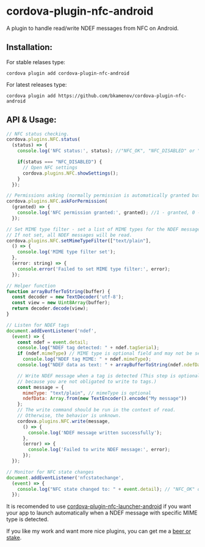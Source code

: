 # cordova-plugin-nfc-android

A plugin to handle read/write NDEF messages from NFC on Android.

## Installation:

For stable relases type:

```shell
cordova plugin add cordova-plugin-nfc-android
```



For latest releases type:

```shell
cordova plugin add https://github.com/bkamenov/cordova-plugin-nfc-android
```

## API & Usage:

```js
// NFC status checking.
cordova.plugins.NFC.status(
  (status) => {
    console.log('NFC status:', status); //"NFC_OK", "NFC_DISABLED" or "NO_NFC" (device does not have NFC hardware)

    if(status === "NFC_DISABLED") {
      // Open NFC settings
      cordova.plugins.NFC.showSettings();
    }
  });

// Permissions asking (normally permission is automatically granted but just in case check)
cordova.plugins.NFC.askForPermission(
  (granted) => {
    console.log('NFC permission granted:', granted); //1 - granted, 0 - not granted
  });

// Set MIME type filter - set a list of MIME types for the NDEF messages you want to read.
// If not set, all NDEF messages will be read.
cordova.plugins.NFC.setMimeTypeFilter(["text/plain"],
  () => {
    console.log('MIME type filter set');
  },
  (error: string) => {
    console.error('Failed to set MIME type filter:', error);
  });

// Helper function
function arrayBufferToString(buffer) {
  const decoder = new TextDecoder('utf-8');
  const view = new Uint8Array(buffer);
  return decoder.decode(view);
}

// Listen for NDEF tags
document.addEventListener('ndef',
  (event) => {
    const ndef = event.detail;
    console.log("NDEF tag detected: " + ndef.tagSerial);
    if (ndef.mimeType) // MIME type is optional field and may not be set on all NDEF tags
      console.log("NDEF tag MIME: " + ndef.mimeType);
    console.log("NDEF data as text: " + arrayBufferToString(ndef.ndefData));

    // Write NDEF message when a tag is detected (This step is optional,
    // because you are not obligated to write to tags.)
    const message = {
      mimeType: "text/plain", // mimeType is optional
      ndefData: Array.from(new TextEncoder().encode("My message"))
    };
    // The write command should be run in the context of read. 
    // Otherwise, the behavior is unknown.
    cordova.plugins.NFC.write(message,
      () => {
        console.log('NDEF message written successfully');
      },
      (error) => {
        console.log('Failed to write NDEF message:', error);
      });
  });

// Monitor for NFC state changes
document.addEventListener('nfcstatechange',
  (event) => {
    console.log("NFC state changed to: " + event.detail); // "NFC_OK" or "NFC_DISABLED"
  });
```

It is recomended to use [cordova-plugin-nfc-launcher-android](https://github.com/bkamenov/cordova-plugin-nfc-launcher-android.git) if you want your app to launch automatically when a NDEF message with specific MIME type is detected. 



If you like my work and want more nice plugins, you can get me a [beer or stake](https://www.paypal.com/donate/?business=RXTV6JES35UQW&amount=5&no_recurring=0&item_name=Let+me+create+more+inspiring+Cordova+plugins.&currency_code=EUR).



